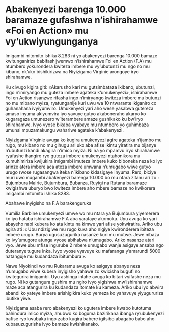 # Abakenyezi barenga 10.000 baramaze gufashwa n’ishirahamwe «Foi en Action» mu vy’ukwiyungunganya

Imigambi mitomito ishika 8.283 ni yo abakenyezi barenga 10.000 bamaze kwitunganiriza babifashijwemwo n’ishirahamwe Foi en Action (F.A) mu ntumbero yokurondera kwiteza imbere mu vy’ubutunzi mu ngo no mu kibano, nk’uko bishikirizwa na Niyizigama Virginie arongoye iryo shirahamwe.

Ku civugo kigira giti: «Akarusho kari mu gutsimbataza ikibano, ubutunzi, ingo n’imiryango mu guteza imbere agateka k’umukenyezi», ishirahamwe Foi en Action risanzwe rifasha ingo n’imiryango kwiteza imbere mu butunzi no mu mibano myiza,  ryatunganije kuri uwu wa 10 ntwarante ikiganiro co guhanahana ivyiyumviro. Umukenyezi yari aho wese yasabwa gutereza amaso inyuma akiyumvira iyo yavuye gutyo akaboneraho akaryo ko kugaragaza umunezero w’iterambere amaze gushikako ku bw’iryo shirahamwe. Ivyo vyose bikaba vyabaye mu ntumbero yo guhimbaza umunsi mpuzamakungu wahariwe agateka k’abakenyezi.

Niyizigama Virginie avuga ko kugira umukenyezi agire agateka n’ijambo mu rugo, mu kibano no mu gihugu ari uko aba afise ikintu yiratira mu bijanye n’ubutunzi kandi akagira n’imico myiza. Ni na yo mpamvu iryo shirahamwe ryafashe ihangiro ryo guteza imbere umukenyezi ntahonikora mu kumuhimiriza kwijukira imigambi imuteza imbere kuko biboneka neza ko iyo arinze atera imbere aca ateza imbere umwana n’umugabo wiwe gutyo urugo rwose rugasangwa iteka n’ikibano kidasigaye inyuma. Rero, biciye muri uwo mugambi abakenyezi barenga 10.000 bo mu ntara zitanu ari zo : Bujumbura Mairie, Bujumbura, Bubanza, Ruyigi na Rutana baramaze kwigishwa uburyo bwo kwiteza imbere aho mbere bamaze no kwikorera imigambi mitomito ishika 8283.

Abahawe inyigisho na F.A barakenguruka

Vumilia Barbine umukenyezi umwe wo mu ntara ya Bujumbura yiyemerera ko iyo hataba ishirahamwe F.A aba yarataye akomoka. Uyu avuga ko yari abayeho nabi kubera ko ata kintu na kimwe yari afise yokwiratira. Ariko ubu agira ati :« Ubu ndizigiwe mu rugo kuva aho nigiye kwironderera ibiteza imbere urugo. Burya ugusuzugurika nasanze kuri mu mutwe. Jewe nibaza ko ivy’umugore atunga vyose abihabwa n’umugabo. Ariko nasanze atari vyo. Jewe ubu mfise ingurube 2 mbere umugabo wanje asigaye ansaba ngo duteranye tugure inka. Ivyo vyose vyavuye ku mafaranga y’amarundi 5000 natanguje mu kudandaza ibitumbura ».

Nawe Niyokindi wo mu Rukaramu avuga ko asigaye abanye neza n’umugabo wiwe kubera inyigisho yahawe zo kwicisha bugufi no kwitegurira imigambi. Uyu ashinga intahe avuga ko bitari vyifashe neza mu rugo. Ni ko gutangura gushira mu ngiro ivyo yigishwa mw’ishirahamwe maze aca atangurira ku kudandaza itomate ku kameza. Ariko ubu iyo abwira abandi ko yateye imbere arishigikira kuko yemeza ko yahavuye yiyugururiza ibutike yiwe.

Niyizigama asaba rero abakenyezi ko ugutera imbere kwabo kutotuma bahindura imico myiza, ahubwo ko boguma bazirikana ibanga ry’ubukenyezi bafise ryo kwubaka ingo zabo kugira babere igitsibo abagabo babo aho kubasuzugurisha ivyo bamaze kwishikanako.